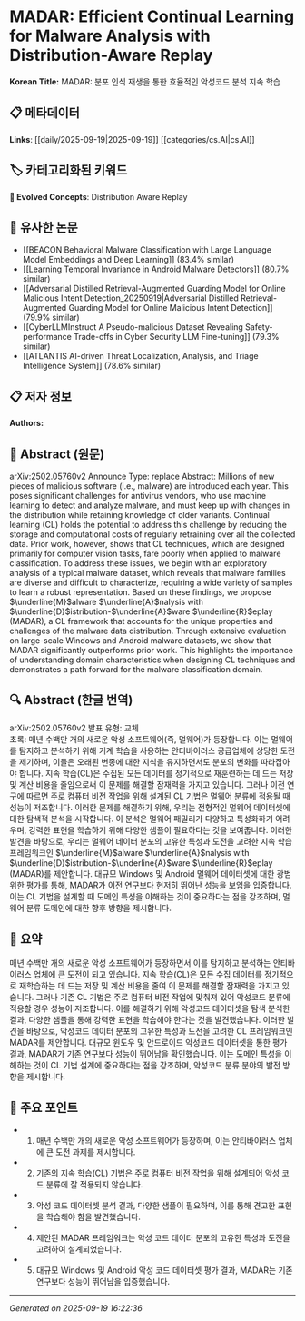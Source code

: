 
# MADAR: Efficient Continual Learning for Malware Analysis with Distribution-Aware Replay

**Korean Title:** MADAR: 분포 인식 재생을 통한 효율적인 악성코드 분석 지속 학습

## 📋 메타데이터

**Links**: [[daily/2025-09-19|2025-09-19]] [[categories/cs.AI|cs.AI]]

## 🏷️ 카테고리화된 키워드
**🚀 Evolved Concepts**: Distribution Aware Replay

## 🔗 유사한 논문
- [[BEACON Behavioral Malware Classification with Large Language Model Embeddings and Deep Learning]] (83.4% similar)
- [[Learning Temporal Invariance in Android Malware Detectors]] (80.7% similar)
- [[Adversarial Distilled Retrieval-Augmented Guarding Model for Online Malicious Intent Detection_20250919|Adversarial Distilled Retrieval-Augmented Guarding Model for Online Malicious Intent Detection]] (79.9% similar)
- [[CyberLLMInstruct A Pseudo-malicious Dataset Revealing Safety-performance Trade-offs in Cyber Security LLM Fine-tuning]] (79.3% similar)
- [[ATLANTIS AI-driven Threat Localization, Analysis, and Triage Intelligence System]] (78.6% similar)

## 📋 저자 정보

**Authors:** 

## 📄 Abstract (원문)

arXiv:2502.05760v2 Announce Type: replace 
Abstract: Millions of new pieces of malicious software (i.e., malware) are introduced each year. This poses significant challenges for antivirus vendors, who use machine learning to detect and analyze malware, and must keep up with changes in the distribution while retaining knowledge of older variants. Continual learning (CL) holds the potential to address this challenge by reducing the storage and computational costs of regularly retraining over all the collected data. Prior work, however, shows that CL techniques, which are designed primarily for computer vision tasks, fare poorly when applied to malware classification. To address these issues, we begin with an exploratory analysis of a typical malware dataset, which reveals that malware families are diverse and difficult to characterize, requiring a wide variety of samples to learn a robust representation. Based on these findings, we propose $\underline{M}$alware $\underline{A}$nalysis with $\underline{D}$istribution-$\underline{A}$ware $\underline{R}$eplay (MADAR), a CL framework that accounts for the unique properties and challenges of the malware data distribution. Through extensive evaluation on large-scale Windows and Android malware datasets, we show that MADAR significantly outperforms prior work. This highlights the importance of understanding domain characteristics when designing CL techniques and demonstrates a path forward for the malware classification domain.

## 🔍 Abstract (한글 번역)

arXiv:2502.05760v2 발표 유형: 교체  
초록: 매년 수백만 개의 새로운 악성 소프트웨어(즉, 멀웨어)가 등장합니다. 이는 멀웨어를 탐지하고 분석하기 위해 기계 학습을 사용하는 안티바이러스 공급업체에 상당한 도전을 제기하며, 이들은 오래된 변종에 대한 지식을 유지하면서도 분포의 변화를 따라잡아야 합니다. 지속 학습(CL)은 수집된 모든 데이터를 정기적으로 재훈련하는 데 드는 저장 및 계산 비용을 줄임으로써 이 문제를 해결할 잠재력을 가지고 있습니다. 그러나 이전 연구에 따르면 주로 컴퓨터 비전 작업을 위해 설계된 CL 기법은 멀웨어 분류에 적용될 때 성능이 저조합니다. 이러한 문제를 해결하기 위해, 우리는 전형적인 멀웨어 데이터셋에 대한 탐색적 분석을 시작합니다. 이 분석은 멀웨어 패밀리가 다양하고 특성화하기 어려우며, 강력한 표현을 학습하기 위해 다양한 샘플이 필요하다는 것을 보여줍니다. 이러한 발견을 바탕으로, 우리는 멀웨어 데이터 분포의 고유한 특성과 도전을 고려한 지속 학습 프레임워크인 $\underline{M}$alware $\underline{A}$nalysis with $\underline{D}$istribution-$\underline{A}$ware $\underline{R}$eplay (MADAR)를 제안합니다. 대규모 Windows 및 Android 멀웨어 데이터셋에 대한 광범위한 평가를 통해, MADAR가 이전 연구보다 현저히 뛰어난 성능을 보임을 입증합니다. 이는 CL 기법을 설계할 때 도메인 특성을 이해하는 것이 중요하다는 점을 강조하며, 멀웨어 분류 도메인에 대한 향후 방향을 제시합니다.

## 📝 요약

매년 수백만 개의 새로운 악성 소프트웨어가 등장하면서 이를 탐지하고 분석하는 안티바이러스 업체에 큰 도전이 되고 있습니다. 지속 학습(CL)은 모든 수집 데이터를 정기적으로 재학습하는 데 드는 저장 및 계산 비용을 줄여 이 문제를 해결할 잠재력을 가지고 있습니다. 그러나 기존 CL 기법은 주로 컴퓨터 비전 작업에 맞춰져 있어 악성코드 분류에 적용할 경우 성능이 저조합니다. 이를 해결하기 위해 악성코드 데이터셋을 탐색 분석한 결과, 다양한 샘플을 통해 강력한 표현을 학습해야 한다는 것을 발견했습니다. 이러한 발견을 바탕으로, 악성코드 데이터 분포의 고유한 특성과 도전을 고려한 CL 프레임워크인 MADAR를 제안합니다. 대규모 윈도우 및 안드로이드 악성코드 데이터셋을 통한 평가 결과, MADAR가 기존 연구보다 성능이 뛰어남을 확인했습니다. 이는 도메인 특성을 이해하는 것이 CL 기법 설계에 중요하다는 점을 강조하며, 악성코드 분류 분야의 발전 방향을 제시합니다.

## 🎯 주요 포인트

- 1. 매년 수백만 개의 새로운 악성 소프트웨어가 등장하며, 이는 안티바이러스 업체에 큰 도전 과제를 제시합니다.

- 2. 기존의 지속 학습(CL) 기법은 주로 컴퓨터 비전 작업을 위해 설계되어 악성 코드 분류에 잘 적용되지 않습니다.

- 3. 악성 코드 데이터셋 분석 결과, 다양한 샘플이 필요하며, 이를 통해 견고한 표현을 학습해야 함을 발견했습니다.

- 4. 제안된 MADAR 프레임워크는 악성 코드 데이터 분포의 고유한 특성과 도전을 고려하여 설계되었습니다.

- 5. 대규모 Windows 및 Android 악성 코드 데이터셋 평가 결과, MADAR는 기존 연구보다 성능이 뛰어남을 입증했습니다.

---

*Generated on 2025-09-19 16:22:36*